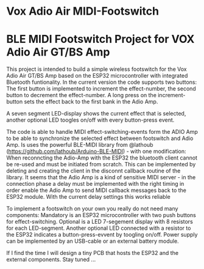 # Vox Adio Air MIDI-Footswitch
# BLE MIDI Footswitch Project for VOX Adio Air GT/BS Amp 

This project is intended to build a simple wireless footswitch for the Vox Adio Air GT/BS Amp based on the ESP32 microcontroller with integrated Bluetooth funtionality. In the current version the code supports two buttons: The first button is implemented to increment the effect-number, the second button to decrement the effect-number. A long press on the increment-button sets the effect back to the first bank in the Adio Amp.

A seven segment LED-display shows the current effect that is selected, another optional LED toogles on/off with every button-press event.

The code is able to handle MIDI effect-switching-events form the ADIO Amp to be able to synchronize the selected effect between footswitch and Adio Amp. Is uses the powerful BLE-MIDI library from @lathoub (https://github.com/lathoub/Arduino-BLE-MIDI) - with one modification: When reconncting the Adio-Amp with the ESP32 the bluetooth client cannot be re-used and must be initiated from scratch. This can be implemented by deleting and creating the client in the disconnt callback routine of the library. It seems that the Adio Amp is a kind of sensitive MIDI server - in the connection phase a delay must be implemented with the right timing in order enable the Adio Amp to send MIDI callback messages back to the ESP32 module. With the current delay settings this works reliable

To implement a footswitch on your own you really do not need many components: Mandatory is an ESP32 microcontroller with two push buttons for effect-switching. Optional is a LED 7-segement display with 8 resistors for each LED-segment. Another optional LED connected with a resistor to the ESP32 indicates a button-press-evvent by toogling on/off. Power supply can be implemented by an USB-cable or an external battery module.

If I find the time I will design a tiny PCB that hosts the ESP32 and the external components. Stay tuned ...
